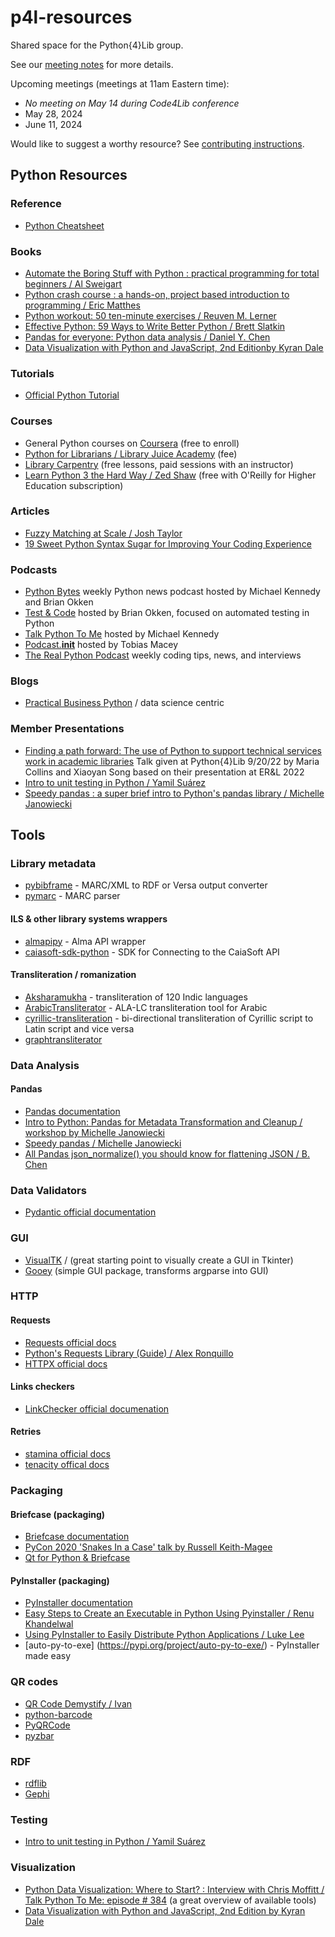 # p4l-resources
Shared space for the Python{4}Lib group.

See our [meeting notes](mtg_notes.md) for more details.

Upcoming meetings (meetings at 11am Eastern time):
+ *No meeting on May 14 during Code4Lib conference*
+ May 28, 2024
+ June 11, 2024

Would like to suggest a worthy resource? See [contributing instructions](CONTRIBUTING.md).


## Python Resources
### Reference
+ [Python Cheatsheet](https://www.pythoncheatsheet.org/)

### Books
+ [Automate the Boring Stuff with Python : practical programming for total beginners / Al Sweigart](https://worldcat.org/title/1128094127)
+ [Python crash course : a hands-on, project based introduction to programming / Eric Matthes](https://search.worldcat.org/title/1350635022)
+ [Python workout: 50 ten-minute exercises / Reuven M. Lerner](https://search.worldcat.org/title/1121083840)
+ [Effective Python: 59 Ways to Write Better Python / Brett Slatkin](https://www.worldcat.org/title/1140129622)
+ [Pandas for everyone: Python data analysis / Daniel Y. Chen](https://worldcat.org/en/title/1240309883)
+ [Data Visualization with Python and JavaScript, 2nd Editionby Kyran Dale](https://www.oreilly.com/library/view/data-visualization-with/9781098111861/)

### Tutorials
+ [Official Python Tutorial](https://docs.python.org/3/tutorial/index.html)

### Courses
+ General Python courses on [Coursera](https://www.coursera.org/courses?query=python) (free to enroll)
+ [Python for Librarians / Library Juice Academy](https://libraryjuiceacademy.com/shop/course/270-python-for-librarians/) (fee)
+ [Library Carpentry](https://librarycarpentry.org/lessons/) (free lessons, paid sessions with an instructor)
+ [Learn Python 3 the Hard Way / Zed Shaw](https://shop.learncodethehardway.org/access/buy/9/) (free with O'Reilly for Higher Education subscription)

### Articles
+ [Fuzzy Matching at Scale / Josh Taylor](https://towardsdatascience.com/fuzzy-matching-at-scale-84f2bfd0c536)
+ [19 Sweet Python Syntax Sugar for Improving Your Coding Experience](https://medium.com/techtofreedom/19-sweet-python-syntax-sugar-for-improving-your-coding-experience-37c4118fc6b1)

### Podcasts
+ [Python Bytes](https://pythonbytes.fm/) weekly Python news podcast hosted by Michael Kennedy and Brian Okken
+ [Test & Code](https://testandcode.com/) hosted by Brian Okken, focused on automated testing in Python
+ [Talk Python To Me](https://talkpython.fm/) hosted by Michael Kennedy
+ [Podcast.__init__](https://www.pythonpodcast.com/) hosted by Tobias Macey
+ [The Real Python Podcast](https://realpython.com/podcasts/rpp/) weekly coding tips, news, and interviews

### Blogs
+ [Practical Business Python](https://pbpython.com/) / data science centric

### Member Presentations
+ [Finding a path forward: The use of Python to support technical services work in academic libraries](https://docs.google.com/presentation/d/1598qxRIB08_kLaJov_CsKWHw5VctFY0MIZhohQUG6ww/edit#slide=id.p1) Talk given at Python{4}Lib 9/20/22 by Maria Collins and Xiaoyan Song based on their presentation at ER&L 2022
+ [Intro to unit testing in Python / Yamil Suárez](https://docs.google.com/presentation/d/1t1dl7SANyhp4uClRP2JsijWj05nr5AkbUJIAB66GKFQ/edit?usp=sharing)
+ [Speedy pandas : a super brief intro to Python's pandas library / Michelle Janowiecki](https://docs.google.com/presentation/d/1xRdNVonTxi9-gEsQkNvbF1e47o_2cuo1iimunoFUky4/edit#slide=id.p)

## Tools

### Library metadata
+ [pybibframe](https://pypi.org/project/pybibframe/) - MARC/XML to RDF or Versa output converter
+ [pymarc](https://pymarc.readthedocs.io/en/latest/) - MARC parser

#### ILS & other library systems wrappers
+ [almapipy](https://github.com/UCDavisLibrary/almapipy) - Alma API wrapper
+ [caiasoft-sdk-python](https://github.com/kstatelibraries/caiasoft-sdk-python) - SDK for Connecting to the CaiaSoft API

#### Transliteration / romanization
+ [Aksharamukha](https://github.com/virtualvinodh/aksharamukha-python) - transliteration of 120 Indic languages
+ [ArabicTransliterator](https://github.com/MTG/ArabicTransliterator) - ALA-LC transliteration tool for Arabic
+ [cyrillic-transliteration](https://github.com/opendatakosovo/cyrillic-transliteration) - bi-directional transliteration of Cyrillic script to Latin script and vice versa
+ [graphtransliterator](https://github.com/seanpue/graphtransliterator)

### Data Analysis
#### Pandas
+ [Pandas documentation](https://pandas.pydata.org/pandas-docs/stable/index.html)
+ [Intro to Python: Pandas for Metadata Transformation and Cleanup / workshop by Michelle Janowiecki](https://mjanowiecki.github.io/intro-pandas-metadata/intro.html)
+ [Speedy pandas / Michelle Janowiecki](https://docs.google.com/presentation/d/1xRdNVonTxi9-gEsQkNvbF1e47o_2cuo1iimunoFUky4/edit#slide=id.p)
+ [All Pandas json_normalize() you should know for flattening JSON / B. Chen](https://towardsdatascience.com/all-pandas-json-normalize-you-should-know-for-flattening-json-13eae1dfb7dd)
### Data Validators
+ [Pydantic official documentation](https://docs.pydantic.dev/latest/)

### GUI
+ [VisualTK](https://visualtk.com/) / (great starting point to visually create a GUI in Tkinter)
+ [Gooey](https://pypi.org/project/Gooey/) (simple GUI package, transforms argparse into GUI)

### HTTP
#### Requests
+ [Requests official docs](https://requests.readthedocs.io/en/latest/)
+ [Python's Requests Library (Guide) / Alex Ronquillo](https://realpython.com/python-requests/)
+ [HTTPX official docs](https://www.python-httpx.org/)
#### Links checkers
+ [LinkChecker official documenation](https://linkchecker.github.io/linkchecker/)
#### Retries
+ [stamina official docs](https://stamina.hynek.me/en/stable/index.html)
+ [tenacity offical docs](https://tenacity.readthedocs.io/en/latest/)

### Packaging
#### Briefcase (packaging)
+ [Briefcase documentation](https://briefcase.readthedocs.io/en/latest/)
+ [PyCon 2020 'Snakes In a Case' talk by Russell Keith-Magee](https://us.pycon.org/2020/schedule/presentation/126/)
+ [Qt for Python & Briefcase](https://doc.qt.io/qtforpython/deployment-briefcase.html)

#### PyInstaller (packaging)
+ [PyInstaller documentation](https://pyinstaller.org/en/stable/index.html)
+ [Easy Steps to Create an Executable in Python Using Pyinstaller / Renu Khandelwal](https://medium.com/swlh/easy-steps-to-create-an-executable-in-python-using-pyinstaller-cc48393bcc64)
+ [Using PyInstaller to Easily Distribute Python Applications / Luke Lee](https://realpython.com/pyinstaller-python/)
+ [auto-py-to-exe]
(https://pypi.org/project/auto-py-to-exe/) - PyInstaller made easy

### QR codes
+ [QR Code Demystify / Ivan](https://ivantay2003.medium.com/qr-code-demystify-2a5263ab136e)
+ [python-barcode](https://python-barcode.readthedocs.io/en/stable/)
+ [PyQRCode](https://pythonhosted.org/PyQRCode/)
+ [pyzbar](https://github.com/NaturalHistoryMuseum/pyzbar/)

### RDF
+ [rdflib](https://rdflib.readthedocs.io/en/stable/)
+ [Gephi](https://gephi.org)

### Testing
+ [Intro to unit testing in Python / Yamil Suárez](https://docs.google.com/presentation/d/1t1dl7SANyhp4uClRP2JsijWj05nr5AkbUJIAB66GKFQ/edit?usp=sharing)

### Visualization
+ [Python Data Visualization: Where to Start? : Interview with Chris Moffitt / Talk Python To Me: episode # 384](https://talkpython.fm/episodes/transcript/384/python-data-visualization-where-to-start) (a great overview of available tools)
+ [Data Visualization with Python and JavaScript, 2nd Edition
by Kyran Dale](https://www.oreilly.com/library/view/data-visualization-with/9781098111861/)
